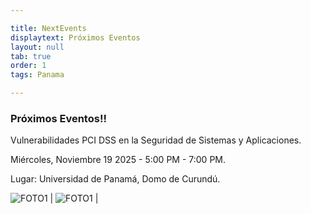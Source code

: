 ```yaml
---

title: NextEvents
displaytext: Próximos Eventos
layout: null
tab: true
order: 1
tags: Panama

---
```


### Próximos Eventos!!
Vulnerabilidades PCI DSS en la Seguridad de Sistemas y Aplicaciones.

Miércoles, Noviembre 19 2025 - 5:00 PM - 7:00 PM.

Lugar: Universidad de Panamá, Domo de Curundú.  

![FOTO1](/www-chapter-panama-city/assets/images/2025/2025-1.jpeg)    | ![FOTO1](/www-chapter-panama-city/assets/images/2025/2025-1.jpeg)   |